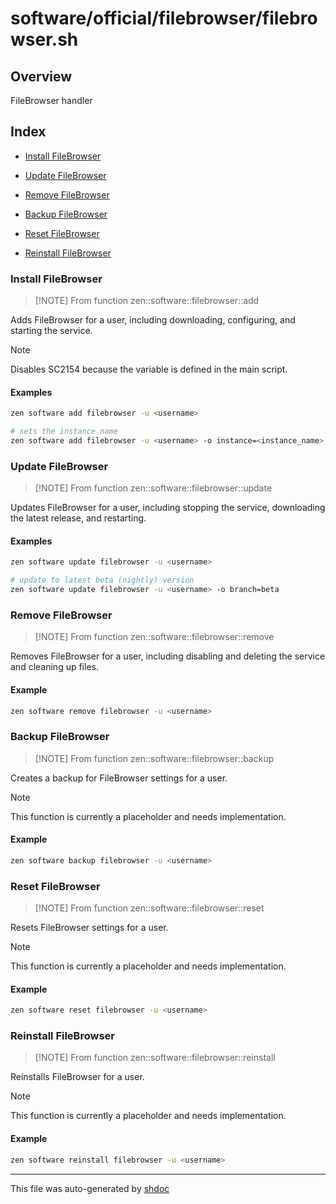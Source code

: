 # software/official/filebrowser/filebrowser.sh

## Overview

FileBrowser handler

## Index

* [Install FileBrowser](#install-filebrowser)

* [Update FileBrowser](#update-filebrowser)

* [Remove FileBrowser](#remove-filebrowser)

* [Backup FileBrowser](#backup-filebrowser)

* [Reset FileBrowser](#reset-filebrowser)

* [Reinstall FileBrowser](#reinstall-filebrowser)


### Install FileBrowser

> [!NOTE] From function
> zen::software::filebrowser::add

Adds FileBrowser for a user, including downloading, configuring, and starting the service.

> [!NOTE]
> Disables SC2154 because the variable is defined in the main script.

#### Examples

```bash
zen software add filebrowser -u <username>
```

```bash
# sets the instance name
zen software add filebrowser -u <username> -o instance=<instance_name>
```

### Update FileBrowser

> [!NOTE] From function
> zen::software::filebrowser::update

Updates FileBrowser for a user, including stopping the service, downloading the latest release, and restarting.

#### Examples

```bash
zen software update filebrowser -u <username>
```

```bash
# update to latest beta (nightly) version
zen software update filebrowser -u <username> -o branch=beta
```

### Remove FileBrowser

> [!NOTE] From function
> zen::software::filebrowser::remove

Removes FileBrowser for a user, including disabling and deleting the service and cleaning up files.

#### Example

```bash
zen software remove filebrowser -u <username>
```

### Backup FileBrowser

> [!NOTE] From function
> zen::software::filebrowser::backup

Creates a backup for FileBrowser settings for a user.

> [!NOTE]
> This function is currently a placeholder and needs implementation.

#### Example

```bash
zen software backup filebrowser -u <username>
```

### Reset FileBrowser

> [!NOTE] From function
> zen::software::filebrowser::reset

Resets FileBrowser settings for a user.

> [!NOTE]
> This function is currently a placeholder and needs implementation.

#### Example

```bash
zen software reset filebrowser -u <username>
```

### Reinstall FileBrowser

> [!NOTE] From function
> zen::software::filebrowser::reinstall

Reinstalls FileBrowser for a user.

> [!NOTE]
> This function is currently a placeholder and needs implementation.

#### Example

```bash
zen software reinstall filebrowser -u <username>
```

---
This file was auto-generated by [shdoc](https://github.com/MediaEase/shdoc)

